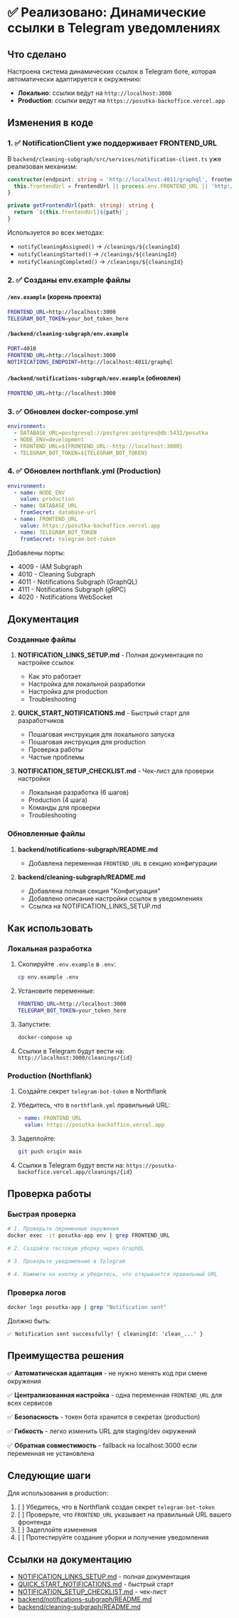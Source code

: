 # ✅ Реализовано: Динамические ссылки в Telegram уведомлениях

## Что сделано

Настроена система динамических ссылок в Telegram боте, которая автоматически адаптируется к окружению:
- **Локально**: ссылки ведут на `http://localhost:3000`
- **Production**: ссылки ведут на `https://posutka-backoffice.vercel.app`

## Изменения в коде

### 1. ✅ NotificationClient уже поддерживает FRONTEND_URL

В `backend/cleaning-subgraph/src/services/notification-client.ts` уже реализован механизм:

```typescript
constructor(endpoint: string = 'http://localhost:4011/graphql', frontendUrl?: string) {
  this.frontendUrl = frontendUrl || process.env.FRONTEND_URL || 'http://localhost:3000';
}

private getFrontendUrl(path: string): string {
  return `${this.frontendUrl}${path}`;
}
```

Используется во всех методах:
- `notifyCleaningAssigned()` → `/cleanings/${cleaningId}`
- `notifyCleaningStarted()` → `/cleanings/${cleaningId}`
- `notifyCleaningCompleted()` → `/cleanings/${cleaningId}`

### 2. ✅ Созданы env.example файлы

#### `/env.example` (корень проекта)
```bash
FRONTEND_URL=http://localhost:3000
TELEGRAM_BOT_TOKEN=your_bot_token_here
```

#### `/backend/cleaning-subgraph/env.example`
```bash
PORT=4010
FRONTEND_URL=http://localhost:3000
NOTIFICATIONS_ENDPOINT=http://localhost:4011/graphql
```

#### `/backend/notifications-subgraph/env.example` (обновлен)
```bash
FRONTEND_URL=http://localhost:3000
```

### 3. ✅ Обновлен docker-compose.yml

```yaml
environment:
  - DATABASE_URL=postgresql://postgres:postgres@db:5432/posutka
  - NODE_ENV=development
  - FRONTEND_URL=${FRONTEND_URL:-http://localhost:3000}
  - TELEGRAM_BOT_TOKEN=${TELEGRAM_BOT_TOKEN}
```

### 4. ✅ Обновлен northflank.yml (Production)

```yaml
environment:
  - name: NODE_ENV
    value: production
  - name: DATABASE_URL
    fromSecret: database-url
  - name: FRONTEND_URL
    value: https://posutka-backoffice.vercel.app
  - name: TELEGRAM_BOT_TOKEN
    fromSecret: telegram-bot-token
```

Добавлены порты:
- 4009 - IAM Subgraph
- 4010 - Cleaning Subgraph
- 4011 - Notifications Subgraph (GraphQL)
- 4111 - Notifications Subgraph (gRPC)
- 4020 - Notifications WebSocket

## Документация

### Созданные файлы

1. **NOTIFICATION_LINKS_SETUP.md** - Полная документация по настройке ссылок
   - Как это работает
   - Настройка для локальной разработки
   - Настройка для production
   - Troubleshooting

2. **QUICK_START_NOTIFICATIONS.md** - Быстрый старт для разработчиков
   - Пошаговая инструкция для локального запуска
   - Пошаговая инструкция для production
   - Проверка работы
   - Частые проблемы

3. **NOTIFICATION_SETUP_CHECKLIST.md** - Чек-лист для проверки настройки
   - Локальная разработка (6 шагов)
   - Production (4 шага)
   - Команды для проверки
   - Troubleshooting

### Обновленные файлы

1. **backend/notifications-subgraph/README.md**
   - Добавлена переменная `FRONTEND_URL` в секцию конфигурации

2. **backend/cleaning-subgraph/README.md**
   - Добавлена полная секция "Конфигурация"
   - Добавлено описание настройки ссылок в уведомлениях
   - Ссылка на NOTIFICATION_LINKS_SETUP.md

## Как использовать

### Локальная разработка

1. Скопируйте `.env.example` в `.env`:
   ```bash
   cp env.example .env
   ```

2. Установите переменные:
   ```bash
   FRONTEND_URL=http://localhost:3000
   TELEGRAM_BOT_TOKEN=your_token_here
   ```

3. Запустите:
   ```bash
   docker-compose up
   ```

4. Ссылки в Telegram будут вести на: `http://localhost:3000/cleanings/{id}`

### Production (Northflank)

1. Создайте секрет `telegram-bot-token` в Northflank

2. Убедитесь, что в `northflank.yml` правильный URL:
   ```yaml
   - name: FRONTEND_URL
     value: https://posutka-backoffice.vercel.app
   ```

3. Задеплойте:
   ```bash
   git push origin main
   ```

4. Ссылки в Telegram будут вести на: `https://posutka-backoffice.vercel.app/cleanings/{id}`

## Проверка работы

### Быстрая проверка

```bash
# 1. Проверьте переменные окружения
docker exec -it posutka-app env | grep FRONTEND_URL

# 2. Создайте тестовую уборку через GraphQL

# 3. Проверьте уведомление в Telegram

# 4. Нажмите на кнопку и убедитесь, что открывается правильный URL
```

### Проверка логов

```bash
docker logs posutka-app | grep "Notification sent"
```

Должно быть:
```
✅ Notification sent successfully! { cleaningId: 'clean_...' }
```

## Преимущества решения

✅ **Автоматическая адаптация** - не нужно менять код при смене окружения

✅ **Централизованная настройка** - одна переменная `FRONTEND_URL` для всех сервисов

✅ **Безопасность** - токен бота хранится в секретах (production)

✅ **Гибкость** - легко изменить URL для staging/dev окружений

✅ **Обратная совместимость** - fallback на localhost:3000 если переменная не установлена

## Следующие шаги

Для использования в production:

1. [ ] Убедитесь, что в Northflank создан секрет `telegram-bot-token`
2. [ ] Проверьте, что `FRONTEND_URL` указывает на правильный URL вашего фронтенда
3. [ ] Задеплойте изменения
4. [ ] Протестируйте создание уборки и получение уведомления

## Ссылки на документацию

- [NOTIFICATION_LINKS_SETUP.md](NOTIFICATION_LINKS_SETUP.md) - полная документация
- [QUICK_START_NOTIFICATIONS.md](QUICK_START_NOTIFICATIONS.md) - быстрый старт
- [NOTIFICATION_SETUP_CHECKLIST.md](NOTIFICATION_SETUP_CHECKLIST.md) - чек-лист
- [backend/notifications-subgraph/README.md](backend/notifications-subgraph/README.md)
- [backend/cleaning-subgraph/README.md](backend/cleaning-subgraph/README.md)


